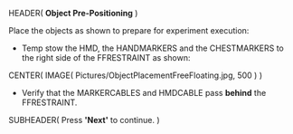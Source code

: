 HEADER( __Object Pre-Positioning__ )

Place the objects as shown to prepare for experiment execution:

- Temp stow the HMD, the HANDMARKERS and the CHESTMARKERS to the right side of the FFRESTRAINT as shown:

CENTER( IMAGE( Pictures/ObjectPlacementFreeFloating.jpg, 500 ) )

- Verify that the MARKERCABLES and HMDCABLE pass __behind__ the FFRESTRAINT. 

SUBHEADER( Press __'Next'__ to continue. )

